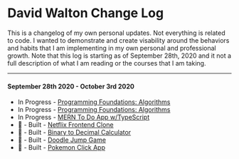# David Walton Change Log

This is a changelog of my own personal updates. Not everything is related to code. I wanted to demonstrate and create visability around the behaviors and habits that I am implementing in my own personal and professional growth. Note that this log is starting as of September 28th, 2020 and it not a full description of what I am reading or the courses that I am taking. 

<hr></hr>
<h4>September 28th 2020 - October 3rd 2020</h4>
<ul>
  <li>In Progress - <a href="https://www.linkedin.com/learning/programming-foundations-algorithms/" rel="nofollow">Programming Foundations: Algorithms</a></li>
  <li>In Progress - <a href="https://www.linkedin.com/learning/javascript-modern-browser-apis/" rel="nofollow">Programming Foundations: Algorithms</a></li>
  <li>In Progress - <a href="https://github.com/djwalto/mern_to_do_app" rel="nofollow">MERN To Do App w/TypeScript</a></li>
  <li><g-emoji class="g-emoji" alias="tada" fallback-src="https://github.githubassets.com/images/icons/emoji/unicode/1f389.png">🎉</g-emoji> - Built - <a href="https://netflix-clone-e8783.web.app/" rel="nofollow">Netflix Frontend Clone</a></li>
  <li><g-emoji class="g-emoji" alias="tada" fallback-src="https://github.githubassets.com/images/icons/emoji/unicode/1f389.png">🎉</g-emoji> - Built - <a href="https://github.com/djwalto/binary_decimal" rel="nofollow">Binary to Decimal Calculator</a></li>
      <li><g-emoji class="g-emoji" alias="tada" fallback-src="https://github.githubassets.com/images/icons/emoji/unicode/1f389.png">🎉</g-emoji> - Built - <a href="https://github.com/djwalto/doodle_jump" rel="nofollow">Doodle Jump Game</a></li>
           <li><g-emoji class="g-emoji" alias="tada" fallback-src="https://github.githubassets.com/images/icons/emoji/unicode/1f389.png">🎉</g-emoji> - Built - <a href="https://github.com/djwalto/pokemon_app" rel="nofollow">Pokemon Click App</a></li> </ul>
 
